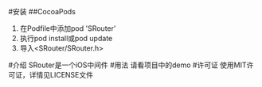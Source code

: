 #安装
##CocoaPods
1. 在Podfile中添加pod 'SRouter'
2. 执行pod install或pod update
3. 导入\<SRouter/SRouter.h\>

#介绍
SRouter是一个iOS中间件
#用法
请看项目中的demo
#许可证
使用MIT许可证，详情见LICENSE文件
